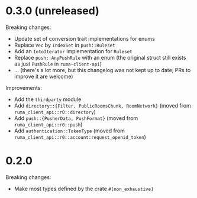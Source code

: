 # 0.3.0 (unreleased)

Breaking changes:

* Update set of conversion trait implementations for enums
* Replace `Vec` by `IndexSet` in `push::Ruleset`
* Add an `IntoIterator` implementation for `Ruleset`
* Replace `push::AnyPushRule` with an enum (the original struct still exists as
  just `PushRule` in `ruma-client-api`)
* … (there's a lot more, but this changelog was not kept up to date; PRs to
  improve it are welcome)

Improvements:

* Add the `thirdparty` module
* Add `directory::{Filter, PublicRoomsChunk, RoomNetwork}` (moved from
  `ruma_client_api::r0::directory`)
* Add `push::{PusherData, PushFormat}` (moved from `ruma_client_api::r0::push`)
* Add `authentication::TokenType` (moved from
  `ruma_client_api::r0::account:request_openid_token`)

# 0.2.0

Breaking changes:

* Make most types defined by the crate `#[non_exhaustive]`
